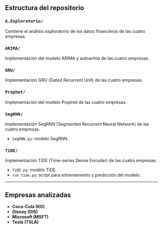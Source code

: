 ##  Estructura del repositorio

### `A.Exploratorio/`
Contiene el análisis exploratorio de los datos financieros de las cuatro empresas. 

### `ARIMA/`
Implementación del modelo ARIMA y autoarima de las cuatro empresas. 

### `GRU/`
Implementación GRU (Gated Recurrent Unit) de las cuatro empresas. 

### `Prophet/`
Implementación del modelo Prophet de las cuatro empresas. 

### `SegRNN/`
Implementación SegRNN (Segmented Recurrent Neural Network) de las cuatro empresas. 

- `SegRNN.py`: modelo SegRNN.

### `TiDE/`
Implementación TiDE (Time-series Dense Encoder) de las cuatro empresas. 

- `TiDE.py`: modelo TiDE.
- `run_tide.py`: script para entrenamiento y predicción del modelo.

---

## Empresas analizadas

- **Coca-Cola (KO)**
- **Disney (DIS)**
- **Microsoft (MSFT)**
- **Tesla (TSLA)**



